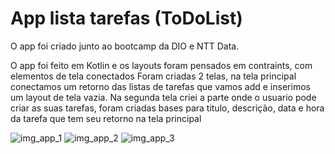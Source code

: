 # App lista tarefas (ToDoList)

O app foi criado junto ao bootcamp da DIO e NTT Data.

O app foi feito em Kotlin e os layouts foram pensados em contraints, com elementos de tela conectados
Foram criadas 2 telas, na tela principal conectamos um retorno das listas de tarefas que vamos add e inserimos um layout de tela vazia.
Na segunda tela criei a parte onde o usuario pode criar as suas tarefas, foram criadas bases para titulo, descrição, data e hora da tarefa que tem seu retorno na tela principal

![img_app_1](https://user-images.githubusercontent.com/72111534/159078131-7438f07c-16d3-4a22-9044-c46d2df11b7f.jpg)
![img_app_2](https://user-images.githubusercontent.com/72111534/159078135-a8967d61-1613-4e98-a519-95a04113920a.jpg)
![img_app_3](https://user-images.githubusercontent.com/72111534/159078146-93df00e2-f096-49f7-881f-5c667ea290cf.jpg)

